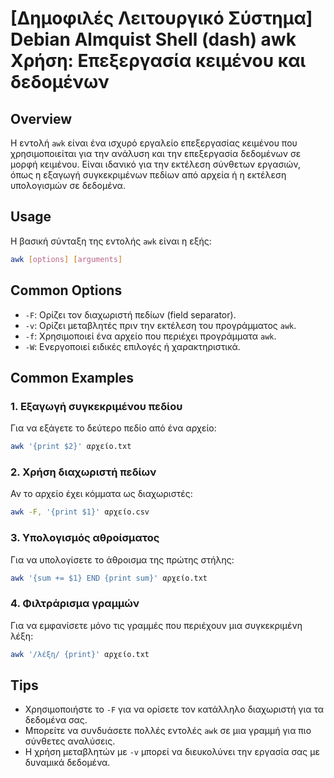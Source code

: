 # [Δημοφιλές Λειτουργικό Σύστημα] Debian Almquist Shell (dash) awk Χρήση: Επεξεργασία κειμένου και δεδομένων

## Overview
Η εντολή `awk` είναι ένα ισχυρό εργαλείο επεξεργασίας κειμένου που χρησιμοποιείται για την ανάλυση και την επεξεργασία δεδομένων σε μορφή κειμένου. Είναι ιδανικό για την εκτέλεση σύνθετων εργασιών, όπως η εξαγωγή συγκεκριμένων πεδίων από αρχεία ή η εκτέλεση υπολογισμών σε δεδομένα.

## Usage
Η βασική σύνταξη της εντολής `awk` είναι η εξής:

```bash
awk [options] [arguments]
```

## Common Options
- `-F`: Ορίζει τον διαχωριστή πεδίων (field separator).
- `-v`: Ορίζει μεταβλητές πριν την εκτέλεση του προγράμματος `awk`.
- `-f`: Χρησιμοποιεί ένα αρχείο που περιέχει προγράμματα `awk`.
- `-W`: Ενεργοποιεί ειδικές επιλογές ή χαρακτηριστικά.

## Common Examples
### 1. Εξαγωγή συγκεκριμένου πεδίου
Για να εξάγετε το δεύτερο πεδίο από ένα αρχείο:

```bash
awk '{print $2}' αρχείο.txt
```

### 2. Χρήση διαχωριστή πεδίων
Αν το αρχείο έχει κόμματα ως διαχωριστές:

```bash
awk -F, '{print $1}' αρχείο.csv
```

### 3. Υπολογισμός αθροίσματος
Για να υπολογίσετε το άθροισμα της πρώτης στήλης:

```bash
awk '{sum += $1} END {print sum}' αρχείο.txt
```

### 4. Φιλτράρισμα γραμμών
Για να εμφανίσετε μόνο τις γραμμές που περιέχουν μια συγκεκριμένη λέξη:

```bash
awk '/λέξη/ {print}' αρχείο.txt
```

## Tips
- Χρησιμοποιήστε το `-F` για να ορίσετε τον κατάλληλο διαχωριστή για τα δεδομένα σας.
- Μπορείτε να συνδυάσετε πολλές εντολές `awk` σε μια γραμμή για πιο σύνθετες αναλύσεις.
- Η χρήση μεταβλητών με `-v` μπορεί να διευκολύνει την εργασία σας με δυναμικά δεδομένα.